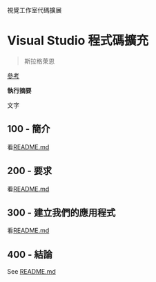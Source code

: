 視覺工作室代碼擴展

# Visual Studio 程式碼擴充

> 斯拉格萊恩

[參考](./REFERENCES.md)

**執行摘要**

文字

## 100 - 簡介

看[README.md](./100/README.md)

## 200 - 要求

看[README.md](./200/README.md)

## 300 - 建立我們的應用程式

看[README.md](./300/README.md)

## 400 - 結論

See [README.md](./400/README.md)
